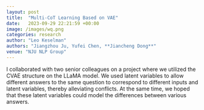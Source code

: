 ```yaml
---
layout: post
title:  "Multi-CoT Learning Based on VAE"
date:   2023-09-29 22:21:59 +00:00
image: /images/wq.png
categories: research
author: "Leo Keselman"
authors: "Jiangzhou Ju, Yufei Chen, **Jiancheng Dong**"
venue: "NJU NLP Group"
---
```


I collaborated with two senior colleagues on a project where we utilized the CVAE structure on the LLaMA model. We used latent variables to allow different answers to the same question to correspond to different inputs and latent variables, thereby alleviating conflicts. At the same time, we hoped that these latent variables could model the differences between various answers.